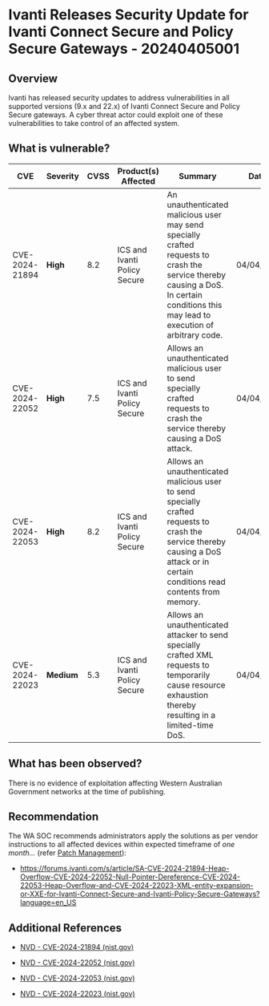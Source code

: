 # Ivanti Releases Security Update for Ivanti Connect Secure and Policy Secure Gateways - 20240405001

## Overview

Ivanti has released security updates to address vulnerabilities in all supported versions (9.x and 22.x) of Ivanti Connect Secure and Policy Secure gateways. A cyber threat actor could exploit one of these vulnerabilities to take control of an affected system. 


## What is vulnerable?

| CVE    | Severity     | CVSS | Product(s) Affected | Summary | Dated |
| ------ | ------------ | ---- | ------------------- | ------- | ----- |
| CVE-2024-21894 | **High** | 8.2  | ICS and Ivanti Policy Secure |    An unauthenticated malicious user may send specially crafted requests to crash the service thereby causing a DoS. In certain conditions this may lead to execution of arbitrary code.     |   04/04/2024    |
| CVE-2024-22052 | **High** | 7.5  | ICS and Ivanti Policy Secure | Allows an unauthenticated malicious user to send specially crafted requests to crash the service thereby causing a DoS attack.     |   04/04/2024    |
| CVE-2024-22053 | **High** | 8.2  | ICS and Ivanti Policy Secure |    Allows an unauthenticated malicious user to send specially crafted requests to crash the service thereby causing a DoS attack or in certain conditions read contents from memory.     |   04/04/2024    |
| CVE-2024-22023 | **Medium** | 5.3  | ICS and Ivanti Policy Secure |    Allows an unauthenticated attacker to send specially crafted XML requests to temporarily cause resource exhaustion thereby resulting in a limited-time DoS.     |   04/04/2024    |

## What has been observed?

There is no evidence of exploitation affecting Western Australian Government networks at the time of publishing.

## Recommendation

The WA SOC recommends administrators apply the solutions as per vendor instructions to all affected devices within expected timeframe of *one month...* (refer [Patch Management](../guidelines/patch-management.md)):

- https://forums.ivanti.com/s/article/SA-CVE-2024-21894-Heap-Overflow-CVE-2024-22052-Null-Pointer-Dereference-CVE-2024-22053-Heap-Overflow-and-CVE-2024-22023-XML-entity-expansion-or-XXE-for-Ivanti-Connect-Secure-and-Ivanti-Policy-Secure-Gateways?language=en_US

## Additional References

- [NVD - CVE-2024-21894 (nist.gov)](https://nvd.nist.gov/vuln/detail/CVE-2024-21894)

- [NVD - CVE-2024-22052 (nist.gov)](https://nvd.nist.gov/vuln/detail/CVE-2024-22052)

- [NVD - CVE-2024-22053 (nist.gov)](https://nvd.nist.gov/vuln/detail/CVE-2024-22053)

- [NVD - CVE-2024-22023 (nist.gov)](https://nvd.nist.gov/vuln/detail/CVE-2024-22023)
